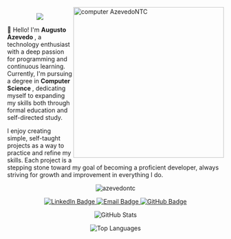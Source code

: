 <img src="https://raw.githubusercontent.com/MicaelliMedeiros/micaellimedeiros/master/image/computer-illustration.png"  width="350px" align="right" alt="computer AzevedoNTC">

<p align="center">
  <img src="https://readme-typing-svg.herokuapp.com/?font=Segoe+UI&size=22&color=8319FA&center=true&width=157&height=45&lines=Hey+there++👋" />
</p>
<p align="left"> 
  📌 Hello! I'm <strong> Augusto Azevedo </strong>, a technology enthusiast with a deep passion for programming and continuous learning. Currently, I'm pursuing a degree in <strong> Computer Science </strong>, dedicating myself to expanding my skills both through formal education and self-directed study. <br>

  I enjoy creating simple, self-taught projects as a way to practice and refine my skills. Each project is a stepping stone toward my goal of becoming a proficient developer, always striving for growth and improvement in everything I do.
</p>

<p align="center"> <img src="https://komarev.com/ghpvc/?username=azevedontc&color=blueviolet" alt="azevedontc" /> </p>

<p align="center">
  <a href="https://www.linkedin.com/in/augustoazevedontc/" alt="Linkedin">
    <img src="https://img.shields.io/badge/LinkedIn-0077B5?style=for-the-badge&logo=linkedin&logoColor=white" alt="LinkedIn Badge"/>
  </a>
  <a href="mailto:ubaporangacity@gmail.com">
    <img src="https://img.shields.io/badge/Email-D14836?style=for-the-badge&logo=gmail&logoColor=white" alt="Email Badge"/>
  </a>
  <a href="https://github.com/azevedontc">
    <img src="https://img.shields.io/badge/GitHub-100000?style=for-the-badge&logo=github&logoColor=white" alt="GitHub Badge"/>
  </a>
</p>

<!-- GitHub Stats -->

<p align="center">
  <img src="https://github-readme-stats.vercel.app/api?username=azevedontc&show_icons=true&theme=jolly" alt="GitHub Stats"/>
</p>

<p align="center">
  <img src="https://github-readme-stats.vercel.app/api/top-langs/?username=azevedontc&layout=compact&theme=jolly" alt="Top Languages"/>
</p>